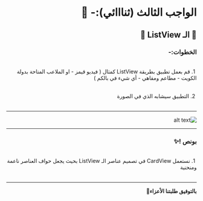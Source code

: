 <div dir = "rtl">

# الواجب الثالث (ثنااائي):- 💚
## 💚 الـ ListView 💚
### الخطوات:- 

<br>
&#x202b; 1. قم بعمل تطبيق بطريقة ListView كمثال ( فيديو قيمز - او الملاعب المتاحة بدولة الكويت - مطاعم ومقاهي - أي شيء في بالكم )

<br>
<br>

&#x202b; 2. التطبيق سيشابه الذي في الصورة
<br>
<br>
<hr>

![alt text](https://cdn.discordapp.com/attachments/740224779730157638/954812172268101662/unknown.png)
<br>
<hr>

### بونص !✨

<br>
&#x202b; 1. نستعمل CardView في تصميم عناصر          الـ ListView بحيث يجعل حواف العناصر ناعمة ومنحنية

<br>
<br>
<hr>
<b>بالتوفيق طلبتنا الأعزاء🤗

</div>
